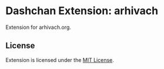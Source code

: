 # Dashchan Extension: arhivach

Extension for arhivach.org.

## License

Extension is licensed under the [MIT License](LICENSE).